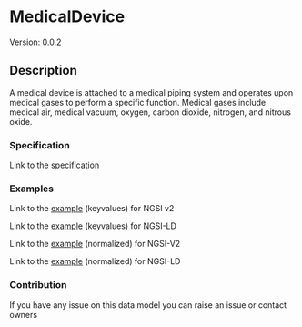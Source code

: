 # MedicalDevice
Version: 0.0.2

## Description 

A medical device is attached to a medical piping system and operates upon medical gases to perform a specific function. Medical gases include medical air, medical vacuum, oxygen, carbon dioxide, nitrogen, and nitrous oxide.
### Specification

Link to the [specification](https://github.com/smart-data-models/incubated/SAREF/s4bldg/MedicalDevice/doc/spec.md)

### Examples

Link to the [example](https://github.com/smart-data-models/incubated/SAREF/s4bldg/MedicalDevice/examples/example.json) (keyvalues) for NGSI v2

Link to the [example](https://github.com/smart-data-models/incubated/SAREF/s4bldg/MedicalDevice/examples/example.jsonld) (keyvalues) for NGSI-LD

Link to the [example](https://github.com/smart-data-models/incubated/SAREF/s4bldg/MedicalDevice/examples/example-normalized.json) (normalized) for NGSI-V2

Link to the [example](https://github.com/smart-data-models/incubated/SAREF/s4bldg/MedicalDevice/examples/example-normalized.jsonld) (normalized) for NGSI-LD
### Contribution

 If you have any issue on this data model you can raise an issue or contact owners
